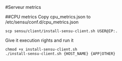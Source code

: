 #Serveur metrics

##CPU metrics 
Copy cpu_metrics.json to /etc/sensu/conf.d/cpu_metrics.json
```
scp sensu/client/install-sensu-client.sh USER@IP:.
```
Give it execution rights and run it
```
chmod +x install-sensu-client.sh
./install-sensu-client.sh {HOST_NAME} {APP|OTHER}
```